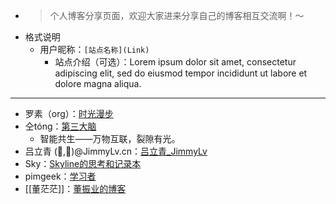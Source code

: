 - > 个人博客分享页面，欢迎大家进来分享自己的博客相互交流啊！～
- 格式说明
    - 用户昵称：`[站点名称](Link)`
        - 站点介绍（可选）：Lorem ipsum dolor sit amet, consectetur adipiscing elit, sed do eiusmod tempor incididunt ut labore et dolore magna aliqua. 
- ---
- 罗素（org）：[时光漫步](https://www.aifeng.space/)
- 仝tóng：[第三大脑](https://temberature.github.io/)
    - 智能共生——万物互联，裂隙有光。
- 吕立青 (🐣,🐣)@JimmyLv.cn：[吕立青_JimmyLv](https://sspai.com/u/jimmylv/updates)
- Sky：[Skyline的思考和记录本](https://skyline.zhubai.love/)
- pimgeek：[学习者](https://pimgeek.com/)
- [[董茫茫]]：[董振业的博客](https://dongzhenye.com)
